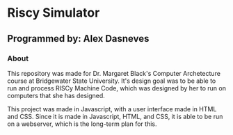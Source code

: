 # Riscy Simulator

## Programmed by: Alex Dasneves

### About
This repository was made for Dr. Margaret Black's Computer Archetecture course at Bridgewater State University. It's design goal was to be able to run and process RISCy Machine Code, which was designed by her to run on computers that she has designed.

This project was made in Javascript, with a user interface made in HTML and CSS.
Since it is made in Javascript, HTML, and CSS, it is able to be run on a webserver, which is the long-term plan for this.
